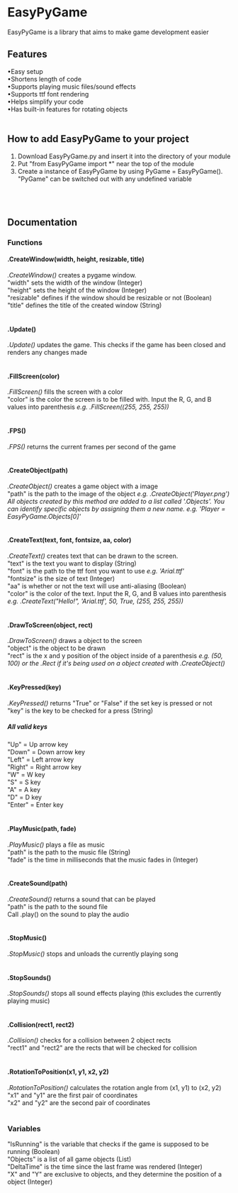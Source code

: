 # EasyPyGame
EasyPyGame is a library that aims to make game development easier
<br/>
## Features
•Easy setup
<br/>
•Shortens length of code
<br/>
•Supports playing music files/sound effects
<br/>
•Supports ttf font rendering
<br/>
•Helps simplify your code
<br/>
•Has built-in features for rotating objects
<br/>
<br/>

## How to add EasyPyGame to your project
1. Download EasyPyGame.py and insert it into the directory of your module
2. Put "from EasyPyGame import *" near the top of the module
3. Create a instance of EasyPyGame by using PyGame = EasyPyGame(). "PyGame" can be switched out with any undefined variable
<br/>
<br/>

## Documentation
### Functions
#### .CreateWindow(width, height, resizable, title)
_.CreateWindow()_ creates a pygame window.
<br/>
"width" sets the width of the window (Integer)
<br/>
"height" sets the height of the window (Integer)
<br/>
"resizable" defines if the window should be resizable or not (Boolean)
<br/>
"title" defines the title of the created window (String)
<br/>
<br/>

#### .Update()
_.Update()_ updates the game. This checks if the game has been closed and renders any changes made
<br/>
<br/>

#### .FillScreen(color)
_.FillScreen()_ fills the screen with a color
<br/>
"color" is the color the screen is to be filled with. Input the R, G, and B values into parenthesis _e.g. .FillScreen((255, 255, 255))_
<br/>
<br/>

#### .FPS()
_.FPS()_ returns the current frames per second of the game
<br/>
<br/>

#### .CreateObject(path)
_.CreateObject()_ creates a game object with a image
<br/>
"path" is the path to the image of the object _e.g. .CreateObject('Player.png')_
<br/>
_All objects created by this method are added to a list called '.Objects'. You can identify specific objects by assigning them a new name. e.g. 'Player = EasyPyGame.Objects[0]'_
<br/>
<br/>

#### .CreateText(text, font, fontsize, aa, color)
_.CreateText()_ creates text that can be drawn to the screen.
<br/>
"text" is the text you want to display (String)
<br/>
"font" is the path to the ttf font you want to use _e.g. 'Arial.ttf'_
<br/>
"fontsize" is the size of text (Integer)
<br/>
"aa" is whether or not the text will use anti-aliasing (Boolean)
<br/>
"color" is the color of the text. Input the R, G, and B values into parenthesis _e.g. .CreateText("Hello!", 'Arial.ttf', 50, True, (255, 255, 255))_
<br/>
<br/>

#### .DrawToScreen(object, rect)
_.DrawToScreen()_ draws a object to the screen
<br/>
"object" is the object to be drawn
<br/>
"rect" is the x and y position of the object inside of a parenthesis _e.g. (50, 100) or the .Rect if it's being used on a object created with .CreateObject()_
<br/>
<br/>

#### .KeyPressed(key)
_.KeyPressed()_ returns "True" or "False" if the set key is pressed or not
<br/>
"key" is the key to be checked for a press (String)
<br/>

##### All valid keys
"Up" = Up arrow key
<br/>
"Down" = Down arrow key
<br/>
"Left" = Left arrow key
<br/>
"Right" = Right arrow key
<br/>
"W" = W key
<br/>
"S" = S key
<br/>
"A" = A key
<br/>
"D" = D key
<br/>
"Enter" = Enter key
<br/>
<br/>

#### .PlayMusic(path, fade)
_.PlayMusic()_ plays a file as music
<br/>
"path" is the path to the music file (String)
<br/>
"fade" is the time in milliseconds that the music fades in (Integer)
<br/>
<br/>

#### .CreateSound(path)
_.CreateSound()_ returns a sound that can be played
<br/>
"path" is the path to the sound file
<br/>
Call .play() on the sound to play the audio
<br/>
<br/>

#### .StopMusic()
_.StopMusic()_ stops and unloads the currently playing song
<br/>
<br/>

#### .StopSounds()
_.StopSounds()_ stops all sound effects playing (this excludes the currently playing music)
<br/>
<br/>

#### .Collision(rect1, rect2)
_.Collision()_ checks for a collision between 2 object rects
<br/>
"rect1" and "rect2" are the rects that will be checked for collision
<br/>
<br/>

#### .RotationToPosition(x1, y1, x2, y2)
_.RotationToPosition()_ calculates the rotation angle from (x1, y1) to (x2, y2)
<br/>
"x1" and "y1" are the first pair of coordinates
<br/>
"x2" and "y2" are the second pair of coordinates
<br/>
<br/>

### Variables
"IsRunning" is the variable that checks if the game is supposed to be running (Boolean)
<br/>
"Objects" is a list of all game objects (List)
<br/>
"DeltaTime" is the time since the last frame was rendered (Integer)
<br/>
"X" and "Y" are exclusive to objects, and they determine the position of a object (Integer)
